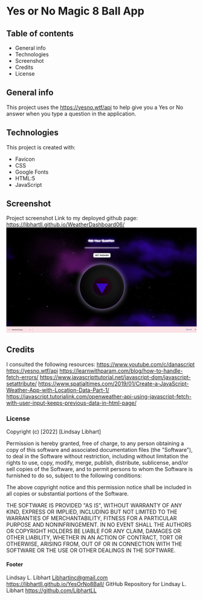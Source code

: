 # Yes or No Magic 8 Ball App

## Table of contents
* General info
* Technologies
* Screenshot
* Credits
* License

## General info
This project uses the https://yesno.wtf/api to help give you a Yes or No answer when you type a question in the application. 
## Technologies
This project is created with:

* Favicon
* CSS
* Google Fonts
* HTML:5
* JavaScript

## Screenshot
Project screenshot Link to my deployed github page: https://libhartll.github.io/WeatherDashboard06/
![This is an image](./assets/Images/yes-no.jpg)

## Credits
I consulted the following resources:
https://www.youtube.com/c/danascript
https://yesno.wtf/api
https://learnwithparam.com/blog/how-to-handle-fetch-errors/
https://www.javascripttutorial.net/javascript-dom/javascript-setattribute/
https://www.spatialtimes.com/2019/01/Create-a-JavaScript-Weather-App-with-Location-Data-Part-1/
https://javascript.tutorialink.com/openweather-api-using-javascript-fetch-with-user-input-keeps-previous-data-in-html-page/

### License

Copyright (c) [2022] [Lindsay Libhart]

Permission is hereby granted, free of charge, to any person obtaining a copy of this software and associated documentation files (the "Software"), to deal in the Software without restriction, including without limitation the rights to use, copy, modify, merge, publish, distribute, sublicense, and/or sell copies of the Software, and to permit persons to whom the Software is furnished to do so, subject to the following conditions:

The above copyright notice and this permission notice shall be included in all copies or substantial portions of the Software.

THE SOFTWARE IS PROVIDED "AS IS", WITHOUT WARRANTY OF ANY KIND, EXPRESS OR IMPLIED, INCLUDING BUT NOT LIMITED TO THE WARRANTIES OF MERCHANTABILITY, FITNESS FOR A PARTICULAR PURPOSE AND NONINFRINGEMENT. IN NO EVENT SHALL THE AUTHORS OR COPYRIGHT HOLDERS BE LIABLE FOR ANY CLAIM, DAMAGES OR OTHER LIABILITY, WHETHER IN AN ACTION OF CONTRACT, TORT OR OTHERWISE, ARISING FROM, OUT OF OR IN CONNECTION WITH THE SOFTWARE OR THE USE OR OTHER DEALINGS IN THE SOFTWARE.

#### Footer
Lindsay L. Libhart
Libhartinc@gmail.com
https://libhartll.github.io/YesOrNo8Ball/
GitHub Repository for Lindsay L. Libhart
https://github.com/LibhartLL
 
